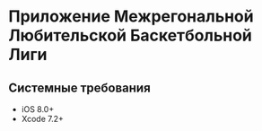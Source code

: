 # Приложение Межрегональной Любительской Баскетбольной Лиги

## Системные требования

- iOS 8.0+
- Xcode 7.2+
